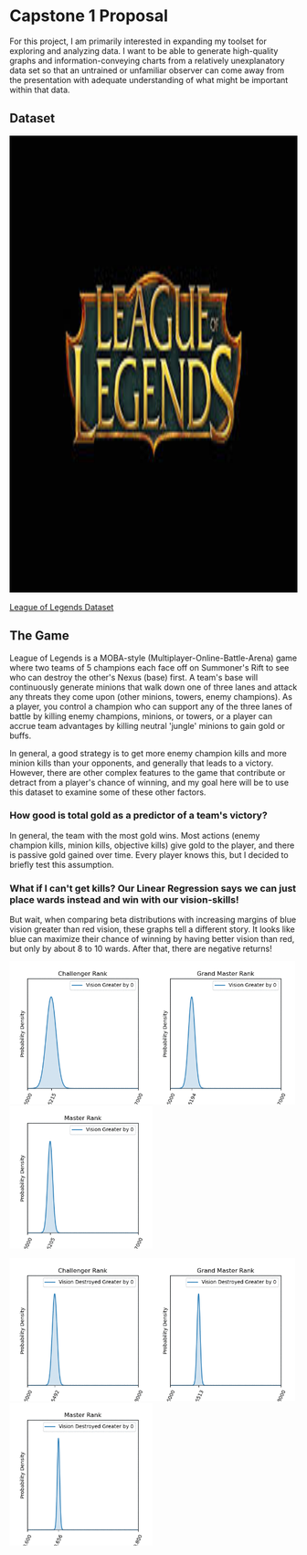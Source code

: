 # Capstone 1 Proposal

For this project, I am primarily interested in expanding my toolset for exploring and analyzing data. I want to be able to generate high-quality graphs and information-conveying charts from a relatively unexplanatory data set so that an untrained or unfamiliar observer can come away from the presentation with adequate understanding of what might be important within that data.

## Dataset

<img src="images/logo.jpeg" alt="logo" width="1000" height="800"/>

[League of Legends Dataset](https://www.kaggle.com/gyejr95/league-of-legends-challenger-ranked-games2020)

## The Game

League of Legends is a MOBA-style (Multiplayer-Online-Battle-Arena) game where two teams of 5 champions each face off on Summoner's Rift to see who can destroy the other's Nexus (base) first. A team's base will continuously generate minions that walk down one of three lanes and attack any threats they come upon (other minions, towers, enemy champions). As a player, you control a champion who can support any of the three lanes of battle by killing enemy champions, minions, or towers, or a player can accrue team advantages by killing neutral 'jungle' minions to gain gold or buffs. 

In general, a good strategy is to get more enemy champion kills and more minion kills than your opponents, and generally that leads to a victory. However, there are other complex features to the game that contribute or detract from a player's chance of winning, and my goal here will be to use this dataset to examine some of these other factors.

### How good is total gold as a predictor of a team's victory?

In general, the team with the most gold wins. Most actions (enemy champion kills, minion kills, objective kills) give gold to the player, and there is passive gold gained over time. Every player knows this, but I decided to briefly test this assumption.


### What if I can't get kills? Our Linear Regression says we can just place wards instead and win with our vision-skills!

But wait, when comparing beta distributions with increasing margins of blue vision greater than red vision, these graphs tell a different story. It looks like blue can maximize their chance of winning by having better vision than red, but only by about 8 to 10 wards. After that, there are negative returns!


<img src="images/chall.gif" alt="Challenger" width="250" height="250"/><img src="images/gm.gif" alt="Grand Master" width="250" height="250"/><img src="images/m.gif" alt="Master" width="250" height="250"/>

<img src="images/chall_ward_kills.gif" alt="Challenger" width="250" height="250"/><img src="images/gm_ward_kills.gif" alt="Grand Master" width="250" height="250"/><img src="images/m_ward_kills.gif" alt="Master" width="250" height="250"/>
<!-- * ![chall_gif](images/chall.gif) ![gm_gif](images/gm.gif) ![m_gif](images/m.gif) -->